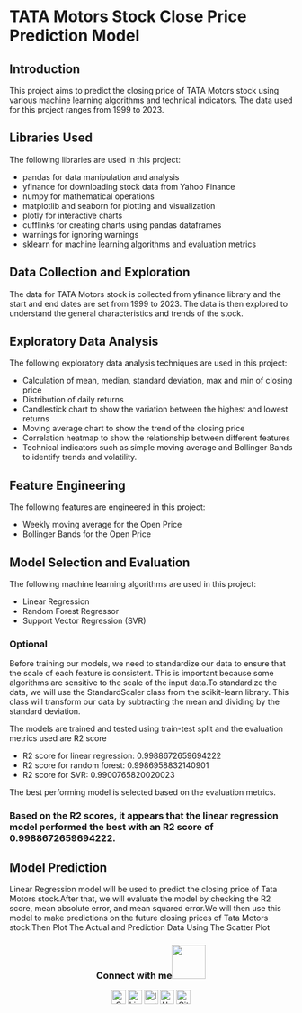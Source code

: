 # TATA Motors Stock Close Price Prediction Model

## Introduction
This project aims to predict the closing price of TATA Motors stock using various machine learning algorithms and technical indicators. The data used for this project ranges from 1999 to 2023.

## Libraries Used
The following libraries are used in this project:
- pandas for data manipulation and analysis
- yfinance for downloading stock data from Yahoo Finance
- numpy for mathematical operations
- matplotlib and seaborn for plotting and visualization
- plotly for interactive charts
- cufflinks for creating charts using pandas dataframes
- warnings for ignoring warnings
- sklearn for machine learning algorithms and evaluation metrics

## Data Collection and Exploration
The data for TATA Motors stock is collected from yfinance library and the start and end dates are set from 1999 to 2023. The data is then explored to understand the general characteristics and trends of the stock.

## Exploratory Data Analysis
The following exploratory data analysis techniques are used in this project:
- Calculation of mean, median, standard deviation, max and min of closing price
- Distribution of daily returns
- Candlestick chart to show the variation between the highest and lowest returns
- Moving average chart to show the trend of the closing price
- Correlation heatmap to show the relationship between different features
- Technical indicators such as simple moving average and Bollinger Bands to identify trends and volatility.

## Feature Engineering
The following features are engineered in this project:
- Weekly moving average for the Open Price
- Bollinger Bands for the Open Price

## Model Selection and Evaluation
The following machine learning algorithms are used in this project:
- Linear Regression
- Random Forest Regressor
- Support Vector Regression (SVR)
### Optional
Before training our models, we need to standardize our data to ensure that the scale of each feature is consistent. This is important because some algorithms are sensitive to the scale of the input data.To standardize the data, we will use the StandardScaler class from the scikit-learn library. This class will transform our data by subtracting the mean and dividing by the standard deviation.

The models are trained and tested using train-test split and the evaluation metrics used are R2 score
- R2 score for linear regression: 0.9988672659694222
- R2 score for random forest:  0.9986958832140901
- R2 score for SVR:  0.9900765820020023

The best performing model is selected based on the evaluation metrics.

### Based on the R2 scores, it appears that the linear regression model performed the best with an R2 score of 0.9988672659694222. 

## Model Prediction 
Linear Regression model will be used to predict the closing price of Tata Motors stock.After that, we will evaluate the model by checking the R2 score, mean absolute error, and mean squared error.We will then use this model to make predictions on the future closing prices of Tata Motors stock.Then Plot The Actual and Prediction Data Using The Scatter Plot


<div align="center">
<h3> Connect with me<a href="https://gifyu.com/image/Zy2f"><img src="https://github.com/milaan9/milaan9/blob/main/Handshake.gif" width="60"></a>
</h3> 
<p align="center">
    <a href="mailto:roshanguptark432@gmail.com" target="_blank"><img alt="Gmail" width="25px" src="https://github.com/TheDudeThatCode/TheDudeThatCode/blob/master/Assets/Gmail.svg"></a> 
    <a href="https://www.linkedin.com/in/roshan-sinha/" target="_blank"><img alt="LinkedIn" width="25px" src="https://github.com/TheDudeThatCode/TheDudeThatCode/blob/master/Assets/Linkedin.svg"></a>
    <a href="https://www.instagram.com/roshan_the_constant/?hl=en" target="_blank"><img alt="Instagram" width="25px" src="https://github.com/TheDudeThatCode/TheDudeThatCode/blob/master/Assets/Instagram.svg"></a>
    <a href="https://www.hackerrank.com/roshanguptark432" target="_blank"><img alt="HackerRank" width="25px" src="https://github.com/TheDudeThatCode/TheDudeThatCode/blob/master/Assets/HackerRank.svg"></a>
    <a href="https://github.com/roshancharlie" target="_blank"><img src="https://cdn.svgporn.com/logos/github-icon.svg" alt="Github logo" width="25px"></a>
</p>  
